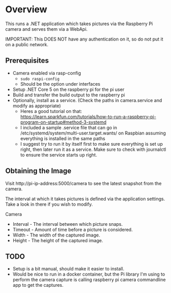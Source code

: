 ﻿# Overview

This runs a .NET application which takes pictures via the Raspberry Pi camera and serves them via a WebApi.

IMPORTANT: This DOES NOT have any authentication on it, so do not put it on a public network.

## Prerequisites

* Camera enabled via rasp-config 
  * `sudo raspi-config`
  * Should be the option under interfaces
* Setup .NET Core 5 on the raspberry pi for the pi user
* Build and transfer the build output to the raspberry pi
* Optionally, install as a service.  (Check the paths in camera.service and modify as appropriate)
  * Heres a good tutorial on that: https://learn.sparkfun.com/tutorials/how-to-run-a-raspberry-pi-program-on-startup#method-3-systemd
  * I included a sample .service file that can go in /etc/systemd/system/multi-user.target.wants/ on Raspbian assuming everything is installed in the same paths
  * I suggest try to run it by itself first to make sure everything is set up right, then later run it as a service.  Make sure to check with journalctl to ensure the service starts up right.
  
## Obtaining the Image

Visit http://pi-ip-address:5000/camera to see the latest snapshot from the camera.

The interval at which it takes pictures is defined via the application settings.
Take a look in there if you wish to modify.

Camera
* Interval - The interval between which picture snaps.
* Timeout - Amount of time before a picture is considered.
* Width - The width of the captured image.
* Height - The height of the captured image.

## TODO

* Setup is a bit manual, should make it easier to install.
* Would be nice to run in a docker container, but the Pi library I'm using to perform the camera capture is calling raspberry pi camera commandline app to get the captures. 